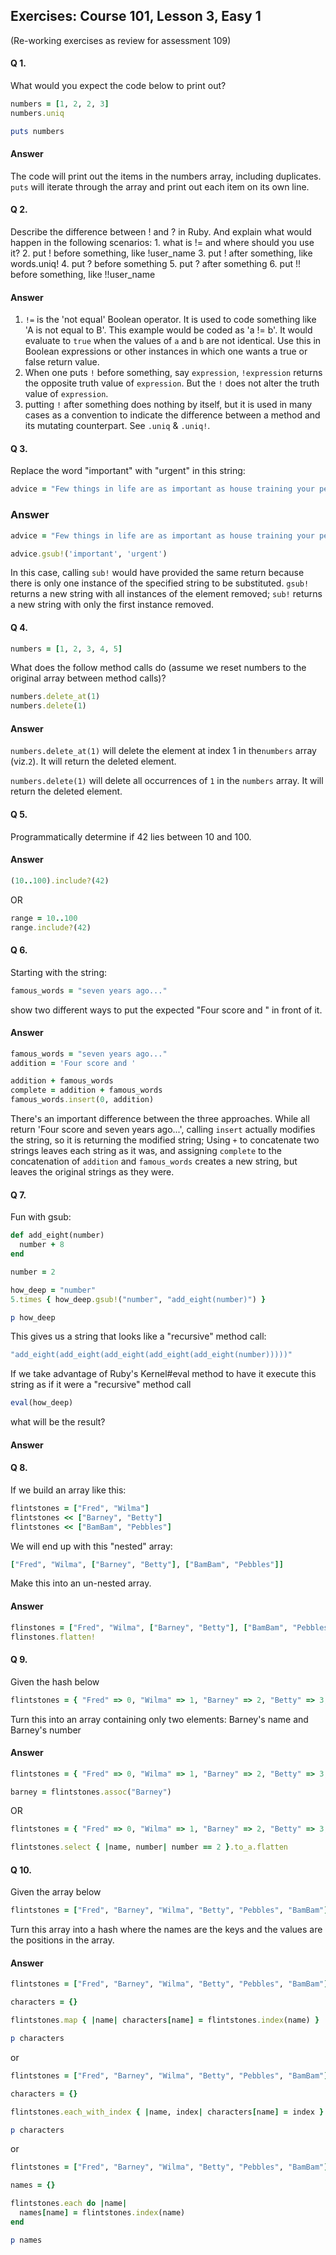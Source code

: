 ## Exercises: Course 101, Lesson 3, Easy 1
(Re-working exercises as review for assessment 109)

#### Q 1.
What would you expect the code below to print out?

````ruby
numbers = [1, 2, 2, 3]
numbers.uniq

puts numbers
````


#### Answer
The code will print out the items in the numbers array, including duplicates. `puts` will iterate through the array and print out each item on its own line.

#### Q 2.
Describe the difference between ! and ? in Ruby. And explain what would happen in the following scenarios: 1. what is != and where should you use it? 2. put ! before something, like !user_name 3. put ! after something, like words.uniq! 4. put ? before something 5. put ? after something 6. put !! before something, like !!user_name

#### Answer
1. `!=` is the 'not equal' Boolean operator.  It is used to code something like 'A is not equal to B'.  This example would be coded as 'a != b'.  It would evaluate to `true` when the values of `a` and `b` are not identical.  Use this in Boolean expressions or other instances in which one wants a true or false return value.
2. When one puts `!` before something, say `expression`,  `!expression` returns the opposite truth value of `expression`. But the `!` does not alter the truth value of `expression`.
3. putting `!` after something does nothing by itself, but it is used in many cases as a convention to indicate the difference between a method and its mutating counterpart.  See `.uniq` & `.uniq!`.

#### Q 3.
Replace the word "important" with "urgent" in this string:

````ruby
advice = "Few things in life are as important as house training your pet dinosaur."
````

### Answer
```` ruby
advice = "Few things in life are as important as house training your pet dinosaur."

advice.gsub!('important', 'urgent')
````
In this case, calling `sub!` would have provided the same return because there is only one instance of the specified string to be substituted.  `gsub!` returns a new string with all instances of the element removed; `sub!` returns a new string with only the first instance removed.

#### Q 4.

````ruby
numbers = [1, 2, 3, 4, 5]
````
What does the follow method calls do (assume we reset numbers to the original array between method calls)?
````ruby
numbers.delete_at(1)
numbers.delete(1)
````

#### Answer

`numbers.delete_at(1)` will delete the element at index 1 in the`numbers` array (viz.`2`).  It will return the deleted element.

`numbers.delete(1)` will delete all occurrences of `1` in the `numbers` array.  It will return the deleted element.

#### Q 5.
Programmatically determine if 42 lies between 10 and 100.

#### Answer

````ruby
(10..100).include?(42)
````

OR

```ruby
range = 10..100
range.include?(42)
```

#### Q 6.
Starting with the string:
````ruby
famous_words = "seven years ago..."
````
show two different ways to put the expected "Four score and " in front of it.


#### Answer
````ruby
famous_words = "seven years ago..."
addition = 'Four score and '

addition + famous_words
complete = addition + famous_words
famous_words.insert(0, addition)

````
There's an important difference between the three approaches.  While all return 'Four score and seven years ago...', calling `insert` actually modifies the string, so it is returning the modified string; Using `+` to concatenate two strings leaves each string as it was, and assigning `complete` to the concatenation of `addition` and `famous_words` creates a new string, but leaves the original strings as they were.

#### Q 7.
Fun with gsub:
````ruby
def add_eight(number)
  number + 8
end

number = 2

how_deep = "number"
5.times { how_deep.gsub!("number", "add_eight(number)") }

p how_deep
````
This gives us a string that looks like a "recursive" method call:
````ruby
"add_eight(add_eight(add_eight(add_eight(add_eight(number)))))"
````
If we take advantage of Ruby's Kernel#eval method to have it execute this string as if it were a "recursive" method call
````ruby
eval(how_deep)
````
what will be the result?


#### Answer

#### Q 8.
If we build an array like this:
````ruby
flintstones = ["Fred", "Wilma"]
flintstones << ["Barney", "Betty"]
flintstones << ["BamBam", "Pebbles"]
````
We will end up with this "nested" array:
````ruby
["Fred", "Wilma", ["Barney", "Betty"], ["BamBam", "Pebbles"]]
````
Make this into an un-nested array.

#### Answer
````ruby
flinstones = ["Fred", "Wilma", ["Barney", "Betty"], ["BamBam", "Pebbles"]]
flinstones.flatten!
````


#### Q 9.
Given the hash below
````ruby
flintstones = { "Fred" => 0, "Wilma" => 1, "Barney" => 2, "Betty" => 3, "BamBam" => 4, "Pebbles" => 5 }
````
Turn this into an array containing only two elements: Barney's name and Barney's number

#### Answer
```ruby
flintstones = { "Fred" => 0, "Wilma" => 1, "Barney" => 2, "Betty" => 3, "BamBam" => 4, "Pebbles" => 5 }

barney = flintstones.assoc("Barney")
```

OR
```ruby
flintstones = { "Fred" => 0, "Wilma" => 1, "Barney" => 2, "Betty" => 3, "BamBam" => 4, "Pebbles" => 5 }

flintstones.select { |name, number| number == 2 }.to_a.flatten

```

#### Q 10.
Given the array below
````ruby
flintstones = ["Fred", "Barney", "Wilma", "Betty", "Pebbles", "BamBam"]
````
Turn this array into a hash where the names are the keys and the values are the positions in the array.

#### Answer

````ruby
flintstones = ["Fred", "Barney", "Wilma", "Betty", "Pebbles", "BamBam"]

characters = {}

flintstones.map { |name| characters[name] = flintstones.index(name) }

p characters
````

or

````ruby
flintstones = ["Fred", "Barney", "Wilma", "Betty", "Pebbles", "BamBam"]

characters = {}

flintstones.each_with_index { |name, index| characters[name] = index }

p characters
````

or

```ruby
flintstones = ["Fred", "Barney", "Wilma", "Betty", "Pebbles", "BamBam"]

names = {}

flintstones.each do |name|
  names[name] = flintstones.index(name)
end

p names
```